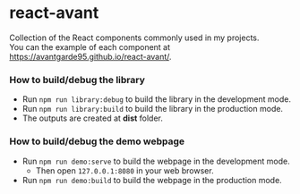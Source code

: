 # react-avant

Collection of the React components commonly used in my projects.  
You can the example of each component at <https://avantgarde95.github.io/react-avant/>.

### How to build/debug the library

- Run `npm run library:debug` to build the library in the development mode.
- Run `npm run library:build` to build the library in the production mode.
- The outputs are created at **dist** folder.

### How to build/debug the demo webpage

- Run `npm run demo:serve` to build the webpage in the development mode.
  - Then open `127.0.0.1:8080` in your web browser.
- Run `npm run demo:build` to build the webpage in the production mode.
